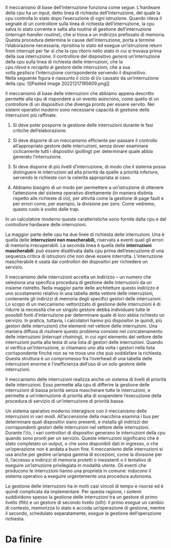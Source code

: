 Il meccanismo di base dell’interruzione funziona come segue.
L’hardware della cpu ha un input, detto linea di richiesta dell’interruzione, del quale la cpu controlla lo stato dopo l’esecuzione di ogni istruzione.
Quando rileva il segnale di un controllore sulla linea di richiesta dell’interruzione, la cpu salva lo stato corrente e salta alla routine di gestione dell’interruzione (_interrupt-handler routine_), che si trova a un indirizzo prefissato di memoria.
Questa procedura determina le cause dell’interruzione, porta a termine l’elaborazione necessaria, ripristina lo stato ed esegue un’istruzione return from interrupt per far sì che la cpu ritorni nello stato in cui si trovava prima della sua interruzione. Il controllore del dispositivo _genera_ un’interruzione della cpu sulla linea di richiesta delle interruzioni, che la cpu _rileva_ e _recapita_ al gestore delle interruzioni, che a sua volta _gestisce_ l’interruzione corrispondente servendo il dispositivo.
Nella seguente figura è riassunto il ciclo di i/o causato da un’interruzione della cpu.
![[Pasted image 20221217195609.png]]

Il meccanismo di base delle interruzioni che abbiamo appena descritto permette alla cpu di rispondere a un evento asincrono, come quello di un controllore di un dispositivo che divenga pronto per essere servito.
Nei sistemi operativi moderni sono necessarie capacità di gestione delle interruzioni più raffinate.

1.  Si deve poter posporre la gestione delle interruzioni durante le fasi critiche dell’elaborazione.

2.  Si deve disporre di un meccanismo efficiente per passare il controllo all’appropriato gestore delle interruzioni, senza dover esaminare ciclicamente tutti i dispositivi (_polling_) per determinare quale abbia generato l’interruzione.

3.  Si deve disporre di più livelli d’interruzione, di modo che il sistema possa distinguere le interruzioni ad alta priorità da quelle a priorità inferiore, servendo le richieste con la celerità appropriata al caso.

4.  Abbiamo bisogno di un modo per permettere a un’istruzione di ottenere l’attenzione del sistema operativo direttamente (in maniera distinta rispetto alle richieste di i/o), per attività come la gestione di page fault e per errori come, per esempio, la divisione per zero. Come vedremo, questo ruolo è svolto dalle trap.

In un calcolatore moderno queste caratteristiche sono fornite dalla cpu e dal controllore hardware delle interruzioni.

La maggior parte delle cpu ha due linee di richiesta delle interruzioni. 
Una è quella delle **interruzioni non mascherabili,** riservata a eventi quali gli errori di memoria irrecuperabili. 
La seconda linea è quella delle **interruzioni mascherabili**: può essere disattivata dalla cpu prima dell’esecuzione di una sequenza critica di istruzioni che non deve essere interrotta. 
L’interruzione mascherabile è usata dai controllori dei dispositivi per richiedere un servizio.

Il meccanismo delle interruzioni accetta un indirizzo – un numero che seleziona una specifica procedura di gestione delle interruzioni da un insieme ristretto. 
Nella maggior parte delle architetture questo indirizzo è uno scostamento relativo in una tabella detta vettore delle interruzioni, contenente gli indirizzi di memoria degli specifici gestori delle interruzioni. 
Lo scopo di un meccanismo vettorizzato di gestione delle interruzioni è di ridurre la necessità che un singolo gestore debba individuare tutte le possibili fonti d’interruzione per determinare quale di loro abbia richiesto un servizio. 
In pratica, tuttavia, i calcolatori hanno più dispositivi (e quindi, più gestori delle interruzioni) che elementi nel vettore delle interruzioni. 
Una maniera diffusa di risolvere questo problema consiste nel concatenamento delle interruzioni (_interrupt chaining_), in cui ogni elemento del vettore delle interruzioni punta alla testa di una lista di gestori delle interruzioni. 
Quando si verifica un’interruzione, si chiamano uno alla volta i gestori nella lista corrispondente finché non se ne trova uno che può soddisfare la richiesta. Questa struttura è un compromesso fra l’overhead di una tabella delle interruzioni enorme e l’inefficienza dell’uso di un solo gestore delle interruzioni.

Il meccanismo delle interruzioni realizza anche un sistema di livelli di priorità delle interruzioni. Esso permette alla cpu di differire la gestione delle interruzioni di bassa priorità senza mascherare tutte le interruzioni, e permette a un’interruzione di priorità alta di sospendere l’esecuzione della procedura di servizio di un’interruzione di priorità bassa.

Un sistema operativo moderno interagisce con il meccanismo delle interruzioni in vari modi. All’accensione della macchina esamina i bus per determinare quali dispositivi siano presenti, e installa gli indirizzi dei corrispondenti gestori delle interruzioni nel vettore delle interruzioni.
Durante l’i/o, i vari controllori di dispositivi generano le interruzioni della cpu quando sono pronti per un servizio. 
Queste interruzioni significano che è stato completato un output, o che sono disponibili dati in ingresso, o che un’operazione non è andata a buon fine.
Il meccanismo delle interruzioni si usa anche per gestire un’ampia gamma di eccezioni, come la divisione per 0, l’accesso a indirizzi di memoria protetti o inesistenti o il tentativo di eseguire un’istruzione privilegiata in modalità utente. 
Gli eventi che producono le interruzioni hanno una proprietà in comune: inducono il sistema operativo a eseguire urgentemente una procedura autonoma.

La gestione delle interruzioni ha in molti casi vincoli di tempo e risorse ed è quindi complicata da implementare. Per questa ragione, i sistemi suddividono spesso la gestione delle interruzioni tra un gestore di primo livello (flih) e un gestore di secondo livello (slih): il primo esegue un cambio di contesto, memorizza lo stato e accoda un’operazione di gestione, mentre il secondo, schedulato separatamente, esegue la gestione dell’operazione richiesta.

# Da finire
